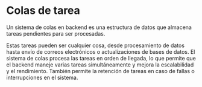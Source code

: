 # Colas de tarea

Un sistema de colas en backend es una estructura de datos que almacena tareas pendientes para ser procesadas.

Estas tareas pueden ser cualquier cosa, desde procesamiento de datos hasta envío de correos electrónicos o actualizaciones de bases de datos.
El sistema de colas procesa las tareas en orden de llegada, lo que permite que el backend maneje varias tareas simultáneamente y mejora la escalabilidad y el rendimiento. También permite la retención de tareas en caso de fallas o interrupciones en el sistema.
